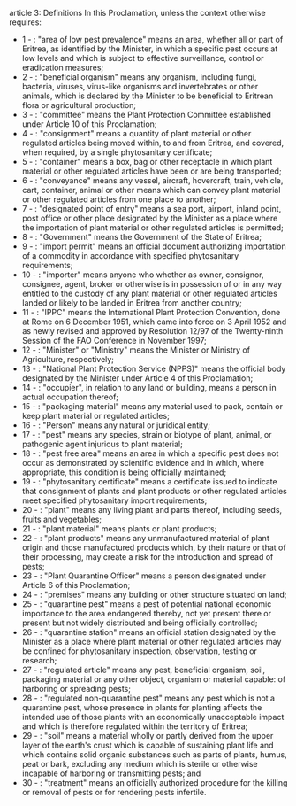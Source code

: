 article 3: Definitions
In this Proclamation, unless the context otherwise requires:
<ul>
			<li>1 - : &quot;area of low pest prevalence&quot; means an area, whether all or part of Eritrea, as identified by the Minister, in which a specific pest occurs at low levels and which is subject to effective surveillance, control or eradication measures;<ul>
			</ul></li>			<li>2 - : &quot;beneficial organism&quot; means any organism, including fungi, bacteria, viruses, virus-like organisms and invertebrates or other animals, which is declared by the Minister to be beneficial to Eritrean flora or agricultural production;<ul>
			</ul></li>			<li>3 - : &quot;committee&quot; means the Plant Protection Committee established under Article 10 of this Proclamation;<ul>
			</ul></li>			<li>4 - : &quot;consignment&quot; means a quantity of plant material or other regulated articles being moved within, to and from Eritrea, and covered, when required, by a single phytosanitary certificate;<ul>
			</ul></li>			<li>5 - : &quot;container&quot; means a box, bag or other receptacle in which plant material or other regulated articles have been or are being transported;<ul>
			</ul></li>			<li>6 - : &quot;conveyance&quot; means any vessel, aircraft, hovercraft, train, vehicle, cart, container, animal or other means which can convey plant material or other regulated articles from one place to another;<ul>
			</ul></li>			<li>7 - : &quot;designated point of entry&quot; means a sea port, airport, inland point, post office or other place designated by the Minister as a place where the importation of plant material or other regulated articles is permitted;<ul>
			</ul></li>			<li>8 - : &quot;Government&quot; means the Government of the State of Eritrea;<ul>
			</ul></li>			<li>9 - : &quot;import permit&quot; means an official document authorizing importation of a commodity in accordance with specified phytosanitary requirements;<ul>
			</ul></li>			<li>10 - : &quot;importer&quot; means anyone who whether as owner, consignor, consignee, agent, broker or otherwise is in possession of or in any way entitled to the custody of any plant material or other regulated articles landed or likely to be landed in Eritrea from another country;<ul>
			</ul></li>			<li>11 - : &quot;IPPC&quot; means the International Plant Protection Convention, done at Rome on 6 December 1951, which came into force on 3 April 1952 and as newly revised and approved by Resolution 12&#x2F;97 of the Twenty-ninth Session of the FAO Conference in November 1997;<ul>
			</ul></li>			<li>12 - : &quot;Minister&quot; or &quot;Ministry&quot; means the Minister or Ministry of Agriculture, respectively;<ul>
			</ul></li>			<li>13 - : &quot;National Plant Protection Service (NPPS)&quot; means the official body designated by the Minister under Article 4 of this Proclamation;<ul>
			</ul></li>			<li>14 - : &quot;occupier&quot;, in relation to any land or building, means a person in actual occupation thereof;<ul>
			</ul></li>			<li>15 - : &quot;packaging material&quot; means any material used to pack, contain or keep plant material or regulated articles;<ul>
			</ul></li>			<li>16 - : &quot;Person&quot; means any natural or juridical entity;<ul>
			</ul></li>			<li>17 - : &quot;pest&quot; means any species, strain or biotype of plant, animal, or pathogenic agent injurious to plant material;<ul>
			</ul></li>			<li>18 - : &quot;pest free area&quot; means an area in which a specific pest does not occur as demonstrated by scientific evidence and in which, where appropriate, this condition is being officially maintained;<ul>
			</ul></li>			<li>19 - : &quot;phytosanitary certificate&quot; means a certificate issued to indicate that consignment of plants and plant products or other regulated articles meet specified phytosanitary import requirements;<ul>
			</ul></li>			<li>20 - : &quot;plant&quot; means any living plant and parts thereof, including seeds, fruits and vegetables;<ul>
			</ul></li>			<li>21 - : &quot;plant material&quot; means plants or plant products;<ul>
			</ul></li>			<li>22 - : &quot;plant products&quot; means any unmanufactured material of plant origin and those manufactured products which, by their nature or that of their processing, may create a risk for the introduction and spread of pests;<ul>
			</ul></li>			<li>23 - : &quot;Plant Quarantine Officer&quot; means a person designated under Article 6 of this Proclamation;<ul>
			</ul></li>			<li>24 - : &quot;premises&quot; means any building or other structure situated on land;<ul>
			</ul></li>			<li>25 - : &quot;quarantine pest&quot; means a pest of potential national economic importance to the area endangered thereby, not yet present there or present but not widely distributed and being officially controlled;<ul>
			</ul></li>			<li>26 - : &quot;quarantine station&quot; means an official station designated by the Minister as a place where plant material or other regulated articles may be confined for phytosanitary inspection, observation, testing or research;<ul>
			</ul></li>			<li>27 - : &quot;regulated article&quot; means any pest, beneficial organism, soil, packaging material or any other object, organism or material capable: of harboring or spreading pests;<ul>
			</ul></li>			<li>28 - : &quot;regulated non-quarantine pest&quot; means any pest which is not a quarantine pest, whose presence in plants for planting affects the intended use of those plants with an economically unacceptable impact and which is therefore regulated within the territory of Eritrea;<ul>
			</ul></li>			<li>29 - : &quot;soil&quot; means a material wholly or partly derived from the upper layer of the earth&#39;s crust which is capable of sustaining plant life and which contains solid organic substances such as parts of plants, humus, peat or bark, excluding any medium which is sterile or otherwise incapable of harboring or transmitting pests; and<ul>
			</ul></li>			<li>30 - : &quot;treatment&quot; means an officially authorized procedure for the killing or removal of pests or for rendering pests infertile.<ul>
			</ul></li></ul>
